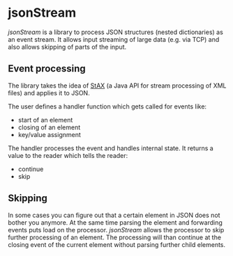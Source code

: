 # jsonStream

*jsonStream* is a library to process JSON structures (nested dictionaries)
as an event stream. It allows input streaming of large data (e.g. via TCP)
and also allows skipping of parts of the input.

## Event processing
The library takes the idea of [StAX](https://en.wikipedia.org/wiki/StAX) (a Java
API for stream processing of XML files) and applies it to JSON.

The user defines a handler function which gets called for events like:
- start of an element
- closing of an element
- key/value assignment

The handler processes the event and handles internal state. It returns
a value to the reader which tells the reader:
- continue
- skip


## Skipping
In some cases you can figure out that a certain element in JSON does not bother
you anymore. At the same time parsing the element and forwarding events puts
load on the processor. *jsonStream* allows the processor to skip further
processing of an element. The processing will than continue at the closing
event of the current element without parsing further child elements.

